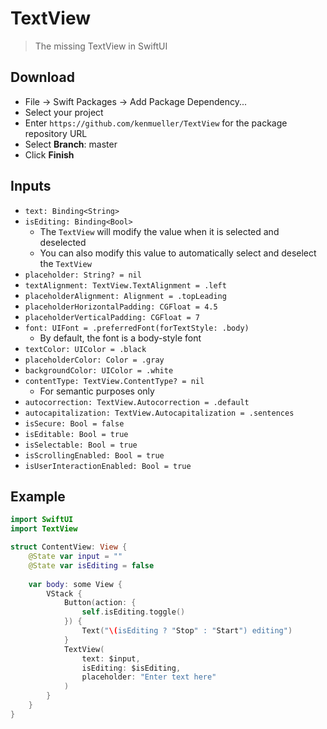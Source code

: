 # TextView

> The missing TextView in SwiftUI

## Download

- File -> Swift Packages -> Add Package Dependency...
- Select your project
- Enter `https://github.com/kenmueller/TextView` for the package repository URL
- Select **Branch**: master
- Click **Finish**

## Inputs

- `text: Binding<String>`
- `isEditing: Binding<Bool>`
	- The `TextView` will modify the value when it is selected and deselected
	- You can also modify this value to automatically select and deselect the `TextView`
- `placeholder: String? = nil`
- `textAlignment: TextView.TextAlignment = .left`
- `placeholderAlignment: Alignment = .topLeading`
- `placeholderHorizontalPadding: CGFloat = 4.5`
- `placeholderVerticalPadding: CGFloat = 7`
- `font: UIFont = .preferredFont(forTextStyle: .body)`
	- By default, the font is a body-style font
- `textColor: UIColor = .black`
- `placeholderColor: Color = .gray`
- `backgroundColor: UIColor = .white`
- `contentType: TextView.ContentType? = nil`
	- For semantic purposes only
- `autocorrection: TextView.Autocorrection = .default`
- `autocapitalization: TextView.Autocapitalization = .sentences`
- `isSecure: Bool = false`
- `isEditable: Bool = true`
- `isSelectable: Bool = true`
- `isScrollingEnabled: Bool = true`
- `isUserInteractionEnabled: Bool = true`

## Example

```swift
import SwiftUI
import TextView

struct ContentView: View {
    @State var input = ""
    @State var isEditing = false
    
    var body: some View {
        VStack {
            Button(action: {
                self.isEditing.toggle()
            }) {
                Text("\(isEditing ? "Stop" : "Start") editing")
            }
            TextView(
                text: $input,
                isEditing: $isEditing,
                placeholder: "Enter text here"
            )
        }
    }
}
```
